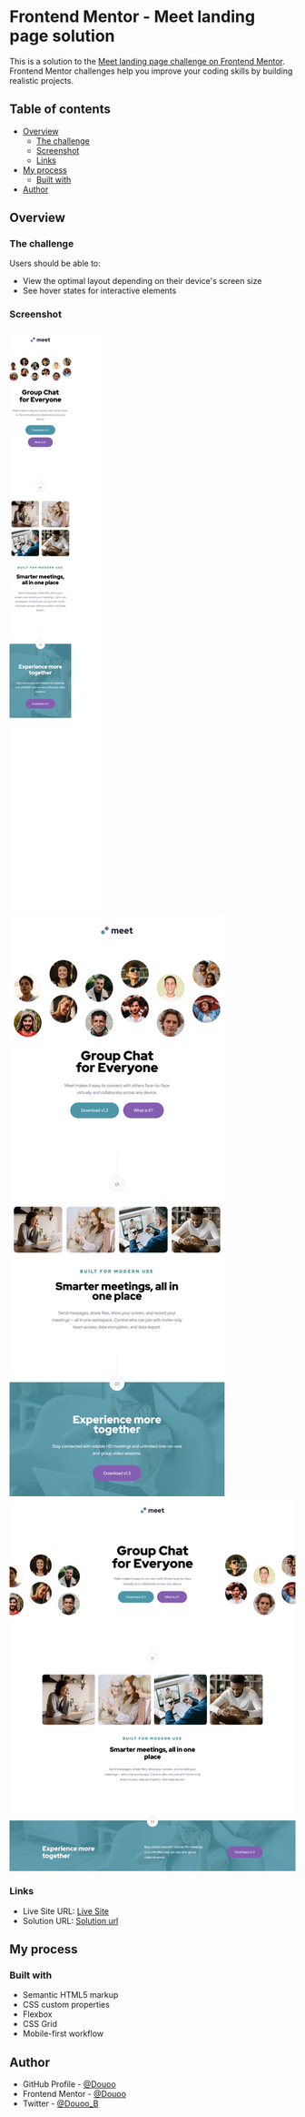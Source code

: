 # Frontend Mentor - Meet landing page solution

This is a solution to the [Meet landing page challenge on Frontend Mentor](https://www.frontendmentor.io/challenges/meet-landing-page-rbTDS6OUR). Frontend Mentor challenges help you improve your coding skills by building realistic projects. 

## Table of contents

- [Overview](#overview)
  - [The challenge](#the-challenge)
  - [Screenshot](#screenshot)
  - [Links](#links)
- [My process](#my-process)
  - [Built with](#built-with)
- [Author](#author)


## Overview

### The challenge

Users should be able to:

- View the optimal layout depending on their device's screen size
- See hover states for interactive elements

### Screenshot

![Mobile view](screenshot/mobile.png)
![Tablet view](screenshot/tablet.png)
![Desktop view](screenshot/desktop_.png)


### Links

- Live Site URL: [Live Site](https://douoo.github.io/frontendmentor_challenges/meet-landing-page/)
- Solution URL: [Solution url](https://github.com/Douoo/frontendmentor_challenges/tree/main/meet-landing-page)

## My process

### Built with

- Semantic HTML5 markup
- CSS custom properties
- Flexbox
- CSS Grid
- Mobile-first workflow

## Author

- GitHub Profile - [@Douoo](https://github.com/Douoo) 
- Frontend Mentor - [@Douoo](https://www.frontendmentor.io/profile/Douoo)
- Twitter - [@Douoo_B](https://twitter.com/Douoo_B)


